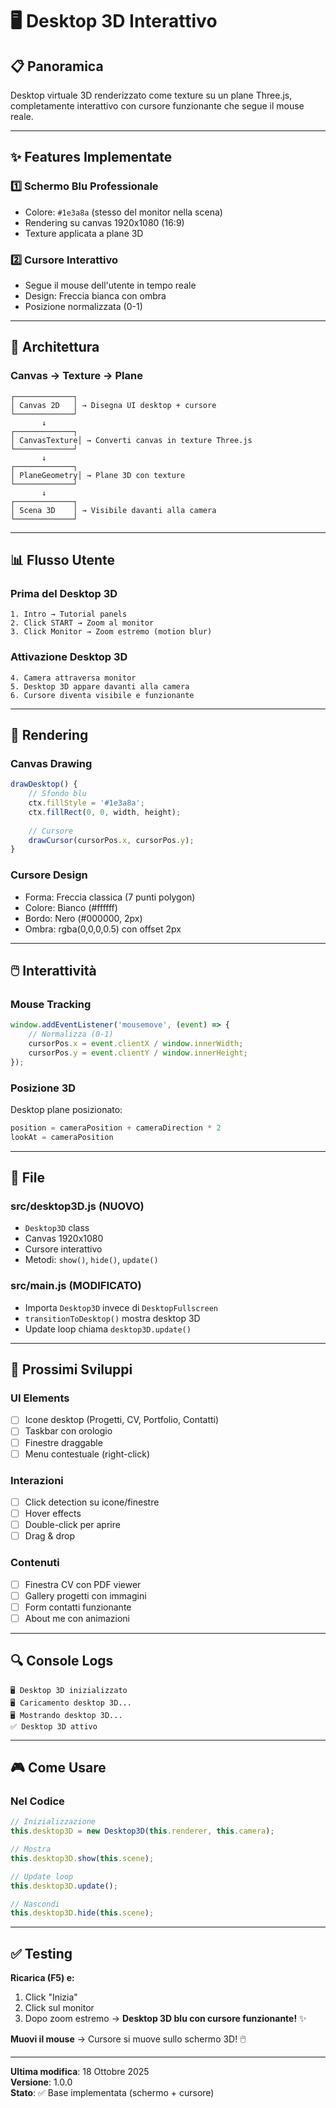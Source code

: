 # 🖥️ Desktop 3D Interattivo

## 📋 Panoramica

Desktop virtuale 3D renderizzato come texture su un plane Three.js, completamente interattivo con cursore funzionante che segue il mouse reale.

---

## ✨ Features Implementate

### 1️⃣ **Schermo Blu Professionale**
- Colore: `#1e3a8a` (stesso del monitor nella scena)
- Rendering su canvas 1920x1080 (16:9)
- Texture applicata a plane 3D

### 2️⃣ **Cursore Interattivo**
- Segue il mouse dell'utente in tempo reale
- Design: Freccia bianca con ombra
- Posizione normalizzata (0-1)

---

## 🔧 Architettura

### **Canvas → Texture → Plane**
```
┌─────────────┐
│ Canvas 2D   │ → Disegna UI desktop + cursore
└─────────────┘
       ↓
┌─────────────┐
│ CanvasTexture│ → Converti canvas in texture Three.js
└─────────────┘
       ↓
┌─────────────┐
│ PlaneGeometry│ → Plane 3D con texture
└─────────────┘
       ↓
┌─────────────┐
│ Scena 3D    │ → Visibile davanti alla camera
└─────────────┘
```

---

## 📊 Flusso Utente

### **Prima del Desktop 3D**
```
1. Intro → Tutorial panels
2. Click START → Zoom al monitor
3. Click Monitor → Zoom estremo (motion blur)
```

### **Attivazione Desktop 3D**
```
4. Camera attraversa monitor
5. Desktop 3D appare davanti alla camera
6. Cursore diventa visibile e funzionante
```

---

## 🎨 Rendering

### **Canvas Drawing**
```javascript
drawDesktop() {
    // Sfondo blu
    ctx.fillStyle = '#1e3a8a';
    ctx.fillRect(0, 0, width, height);
    
    // Cursore
    drawCursor(cursorPos.x, cursorPos.y);
}
```

### **Cursore Design**
- Forma: Freccia classica (7 punti polygon)
- Colore: Bianco (#ffffff)
- Bordo: Nero (#000000, 2px)
- Ombra: rgba(0,0,0,0.5) con offset 2px

---

## 🖱️ Interattività

### **Mouse Tracking**
```javascript
window.addEventListener('mousemove', (event) => {
    // Normalizza (0-1)
    cursorPos.x = event.clientX / window.innerWidth;
    cursorPos.y = event.clientY / window.innerHeight;
});
```

### **Posizione 3D**
Desktop plane posizionato:
```javascript
position = cameraPosition + cameraDirection * 2
lookAt = cameraPosition
```

---

## 📁 File

### **src/desktop3D.js** (NUOVO)
- `Desktop3D` class
- Canvas 1920x1080
- Cursore interattivo
- Metodi: `show()`, `hide()`, `update()`

### **src/main.js** (MODIFICATO)
- Importa `Desktop3D` invece di `DesktopFullscreen`
- `transitionToDesktop()` mostra desktop 3D
- Update loop chiama `desktop3D.update()`

---

## 🎯 Prossimi Sviluppi

### **UI Elements**
- [ ] Icone desktop (Progetti, CV, Portfolio, Contatti)
- [ ] Taskbar con orologio
- [ ] Finestre draggable
- [ ] Menu contestuale (right-click)

### **Interazioni**
- [ ] Click detection su icone/finestre
- [ ] Hover effects
- [ ] Double-click per aprire
- [ ] Drag & drop

### **Contenuti**
- [ ] Finestra CV con PDF viewer
- [ ] Gallery progetti con immagini
- [ ] Form contatti funzionante
- [ ] About me con animazioni

---

## 🔍 Console Logs

```
🖥️ Desktop 3D inizializzato
🖥️ Caricamento desktop 3D...
🖥️ Mostrando desktop 3D...
✅ Desktop 3D attivo
```

---

## 🎮 Come Usare

### **Nel Codice**
```javascript
// Inizializzazione
this.desktop3D = new Desktop3D(this.renderer, this.camera);

// Mostra
this.desktop3D.show(this.scene);

// Update loop
this.desktop3D.update();

// Nascondi
this.desktop3D.hide(this.scene);
```

---

## ✅ Testing

**Ricarica (F5) e:**
1. Click "Inizia"
2. Click sul monitor
3. Dopo zoom estremo → **Desktop 3D blu con cursore funzionante!** ✨

**Muovi il mouse** → Cursore si muove sullo schermo 3D! 🖱️

---

**Ultima modifica**: 18 Ottobre 2025  
**Versione**: 1.0.0  
**Stato**: ✅ Base implementata (schermo + cursore)
